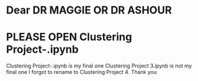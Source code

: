 
# Dear DR MAGGIE OR DR ASHOUR
# PLEASE OPEN Clustering Project-.ipynb 
Clustering Project-.ipynb  is my final one
Clustering Project 3.ipynb is not my final one I forgot to rename to Clustering Project 4.
Thank you
